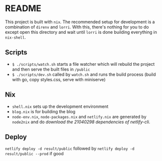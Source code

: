 # README

This project is built with `nix`. The recommended setup for development is a combination of `direnv` and `lorri`. With this, there's nothing for you to do except open this directory and wait until `lorri` is done building everything in `nix-shell`.

## Scripts

- `$ ./scripts/watch.sh` starts a file watcher which will rebuild the project and then serve the built files in `/public`
- `$ ./scripts/dev.sh` called by `watch.sh` and runs the build process (build with go, copy styles.css, serve with miniserve)

## Nix

- `shell.nix` sets up the development environment
- `blog.nix` is for building the blog
- `node-env.nix`, `node-packages.nix` and `netlify.nix` are generated by `node2nix` and do *download the 21040298 dependencies of netlify-cli*.

## Deploy

`netlify deploy -d result/public` followed by `netlify deploy -d result/public --prod` if good

